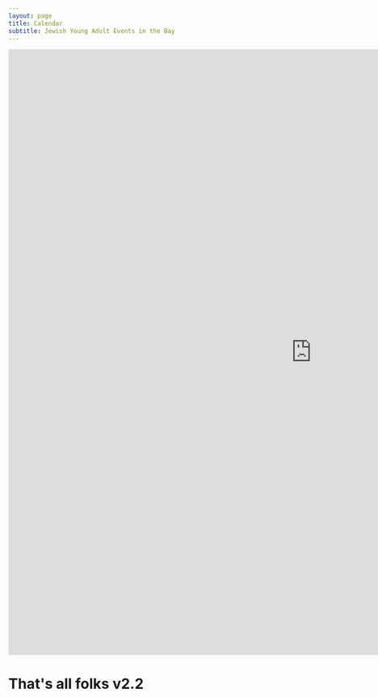 ```yaml
---
layout: page
title: Calendar 
subtitle: Jewish Young Adult Events in the Bay
---
```


<div class="googleCalendar">
  <iframe src="https://calendar.google.com/calendar/embed?showTabs=0&amp;height=800&amp;wkst=1&amp;bgcolor=%23FFFFFF&amp;src=bsp4pl7nrmbt1merbkuehqluj4%40group.calendar.google.com&amp;color=%23182C57&amp;ctz=America%2FLos_Angeles" style="border-width:0" width="1200" height="1200" frameborder="0" scrolling="no"></iframe>
</div>

# That's all folks v2.2
